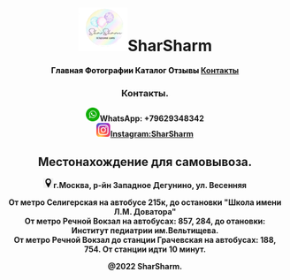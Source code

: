 <!DOCTYPE html>
<html>
<head>
<meta charset="utf-8" />
      <title>Контакты</title>
    <link rel="stylesheet" href="../style.css">
</head>
<body>
<h1>
    <style='font-size:100px'><center><img src="photo/ph/Снимок%20экрана%202022-01-12%20153510.png" width="90px">SharSharm</center></style>
</h1>
<p>
    <b>
    <center><a href="../index.md" style="color: black;text-decoration: none">Главная</a>
    <a href="./photo.md" style="color: black;text-decoration: none">Фотографии</a>
       <a href="./catalog.md" style="color: black;text-decoration: none">Каталог</a>
         <b><a href="./descript.md" style="color: black;text-decoration: none">Отзывы</a></b>
        <ins>Контакты</ins></center></b>
</p>
<h3>
    <center>Контакты.</center>
</h3>
<p><center><b><img src="photo/ph/logo-whatsapp.png" width="25px">WhatsApp: +79629348342<br>
    <a href="https://www.instagram.com/sharsharm.ru/" class="contacts" target="_blank"> <img src="photo/ph/instagram-icon.png" width="25px">Instagram:SharSharm </a> </b> </center>
</p>
<div class="line"></div>
<h2>
    <center><b>Местонахождение для самовывоза.</b></center>
</h2>
<p>
<center><img src="photo/ph/тык.png" width="18px"><b>г.Москва, р-йн Западное Дегунино, ул. Весенняя</b></center> </p>
<p>
    <center><b>От метро Селигерская на автобусе 215к, до остановки "Школа имени Л.М. Доватора"<br>
    От метро Речной Вокзал на автобусах: 857, 284, до отановки: Институт педиатрии им.Вельтищева.<br>
    От метро Речной Вокзал до станции Грачевская на автобусах: 188, 754. От станции идти 10 минут.</b></center>
</p>
<div class="line"></div>
<center><b>@2022 SharSharm. </b> </center>

</body>
</html>
